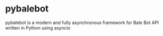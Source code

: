 # pybalebot
pybalebot is a modern and fully asynchronous framework for Bale Bot API written in Python using asyncio
